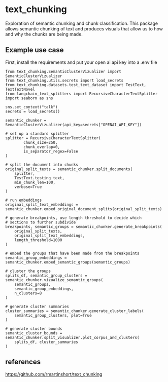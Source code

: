 # text_chunking

Exploration of semantic chunking and chunk classification. This package allows 
semantic chunking of text and produces visuals that allow us to how and why the 
chunks are being made. 

## Example use case 

First, install the requirements and put your open ai api key into a .env file
```
from text_chunking.SemanticClusterVizualizer import SemanticClusterVizualizer
from text_chunking.utils.secrets import load_secrets
from text_chunking.datasets.test_text_dataset import TestText, TextTextNovel
from langchain_text_splitters import RecursiveCharacterTextSplitter
import seaborn as sns

sns.set_context("talk")
secrets = load_secrets()

semantic_chunker = SemanticClusterVizualizer(api_key=secrets["OPENAI_API_KEY"])

# set up a standard splitter
splitter = RecursiveCharacterTextSplitter(
        chunk_size=250,
        chunk_overlap=0,
        is_separator_regex=False
)

# split the document into chunks
original_split_texts = semantic_chunker.split_documents(
    splitter, 
    TestText.testing_text, 
    min_chunk_len=100, 
    verbose=True
)

# run embeddings
original_split_text_embeddings = semantic_chunker.embed_original_document_splits(original_split_texts)

# generate breakpoints, use length threshold to decide which 
# sections to further subdivide 
breakpoints, semantic_groups = semantic_chunker.generate_breakpoints(
    original_split_texts,
    original_split_text_embeddings,
    length_threshold=1000
)

# embed the groups that have been made from the breakpoints
semantic_group_embeddings = semantic_chunker.embed_semantic_groups(semantic_groups)

# cluster the groups
splits_df, semantic_group_clusters = semantic_chunker.vizualize_semantic_groups(
    semantic_groups,
    semantic_group_embeddings,
    n_clusters=8
)

# generate cluster summaries
cluster_summaries = semantic_chunker.generate_cluster_labels(
    semantic_group_clusters, plot=True
)

# generate cluster bounds
semantic_cluster_bounds = semantic_chunker.split_visualizer.plot_corpus_and_clusters(
    splits_df, cluster_summaries
)
```
## references
https://github.com/rmartinshort/text_chunking
